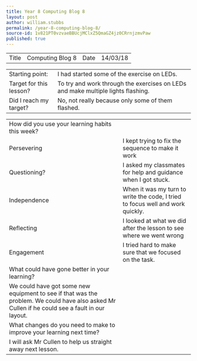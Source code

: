 ```yaml
---
title: Year 8 Computing Blog 8
layout: post
author: william.stubbs
permalink: /year-8-computing-blog-8/
source-id: 1v821PT0vzvaeBBUcjMClxZ5QmaGZ4jz0CRrnjzmvPaw
published: true
---
```

<table>
  <tr>
    <td>Title</td>
    <td>Computing Blog 8</td>
    <td>Date</td>
    <td>14/03/18</td>
  </tr>
</table>


<table>
  <tr>
    <td>Starting point:</td>
    <td>I had started some of the exercise on LEDs.</td>
  </tr>
  <tr>
    <td>Target for this lesson?</td>
    <td>To try and work through the exercises on LEDs and make multiple lights flashing.</td>
  </tr>
  <tr>
    <td>Did I reach my target? </td>
    <td>No, not really because only some of them flashed.</td>
  </tr>
</table>


<table>
  <tr>
    <td>How did you use your learning habits this week?</td>
    <td></td>
  </tr>
  <tr>
    <td>Persevering</td>
    <td>I kept trying to fix the sequence to make it work</td>
  </tr>
  <tr>
    <td>Questioning?</td>
    <td>I asked my classmates for help and guidance when I got stuck.</td>
  </tr>
  <tr>
    <td>Independence</td>
    <td>When it was my turn to write the code, I tried to focus well and work quickly.</td>
  </tr>
  <tr>
    <td>Reflecting</td>
    <td>I looked at what we did after the lesson to see where we went wrong</td>
  </tr>
  <tr>
    <td>Engagement</td>
    <td>I tried hard to make sure that we focused on the task.</td>
  </tr>
  <tr>
    <td>What could have gone better in your learning?</td>
    <td></td>
  </tr>
  <tr>
    <td>We could have got some new equipment to see if that was the problem. We could have also asked Mr Cullen if he could see a fault in our layout.</td>
    <td></td>
  </tr>
  <tr>
    <td>What changes do you need to make to improve your learning next time?</td>
    <td></td>
  </tr>
  <tr>
    <td>I will ask Mr Cullen to help us straight away next lesson.</td>
    <td></td>
  </tr>
</table>


